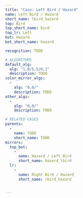 ```yaml
---
title: "Case: Left Bird / Hazard"
name: Left Bird / Hazard
short_name: lbird_hazard
top: Bird
top_short_name: bird
top_lr: Left
bot: Hazard
bot_short_name: hazard

recognition: TODO

# ALGORITHMS
default_alg:
  alg: "1,0/5,5/0,1"
  description: TODO
color_mirror_algs:
  -
    alg: "0,0/"
    description: TODO
other_algs:
  -
    alg: "0,0/"
    description: TODO

# RELATED CASES
parents:
  -
    name: TODO
    short_name: TODO
mirrors:
  top_bot:
    -
      name: Hazard / Left Bird
      short_name: hazard_lbird
  lr:
    -
      name: Right Bird / Hazard
      short_name: rbird_hazard


---
```


